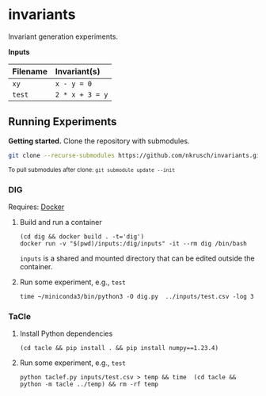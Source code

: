 # invariants

Invariant generation experiments.


**Inputs**

| Filename | Invariant(s)    |
|:---------|:----------------|
| `xy`     | `x - y = 0`     |
| `test`   | `2 * x + 3 = y` |



## Running Experiments


**Getting started.**
Clone the repository with submodules.
    
```bash
git clone --recurse-submodules https://github.com/nkrusch/invariants.git
```

<small>To pull submodules after clone: `git submodule update --init`</small>


### DIG

Requires: [Docker](https://docs.docker.com/engine/install/)

1. Build and run a container

    ```
    (cd dig && docker build . -t='dig')
    docker run -v "$(pwd)/inputs:/dig/inputs" -it --rm dig /bin/bash
    ```
    
    `inputs` is a shared and mounted directory that can be edited outside the container.

2. Run some experiment, e.g., `test`

    ```
    time ~/miniconda3/bin/python3 -O dig.py  ../inputs/test.csv -log 3
    ```

### TaCle

1. Install Python dependencies
 
   ```
   (cd tacle && pip install . && pip install numpy==1.23.4)
   ```

2. Run some experiment, e.g., `test`

   ```
   python taclef.py inputs/test.csv > temp && time  (cd tacle && python -m tacle ../temp) && rm -rf temp 
   ```

